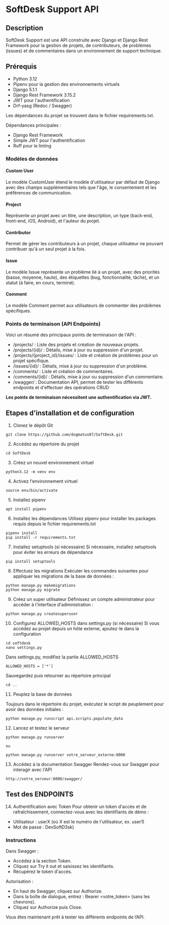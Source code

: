 # SoftDesk Support API
## Description
SoftDesk Support est une API construite avec Django et Django Rest Framework pour la gestion de projets, de contributeurs, de problèmes (issues) et de commentaires dans un environnement de support technique.

## Prérequis
* Python 3.12
* Pipenv pour la gestion des environnements virtuels
* Django 5.1.1
* Django Rest Framework 3.15.2
* JWT pour l'authentification
* Drf-yasg (Redoc / Swagger)

Les dépendances du projet se trouvent dans le fichier requirements.txt.

Dépendances principales :

* Django Rest Framework
* Simple JWT pour l'authentification
* Ruff pour le linting

### Modèles de données

#### Custom User
Le modèle CustomUser étend le modèle d'utilisateur par défaut de Django avec des champs supplémentaires tels que l'âge, le consentement et les préférences de communication.

#### Project
Représente un projet avec un titre, une description, un type (back-end, front-end, iOS, Android), et l'auteur du projet.

#### Contributor
Permet de gérer les contributeurs à un projet, chaque utilisateur ne pouvant contribuer qu'à un seul projet à la fois.

#### Issue
Le modèle Issue représente un problème lié à un projet, avec des priorités (basse, moyenne, haute), des étiquettes (bug, fonctionnalité, tâche), et un statut (à faire, en cours, terminé).

#### Comment
Le modèle Comment permet aux utilisateurs de commenter des problèmes spécifiques.

### Points de terminaison (API Endpoints)
Voici un résumé des principaux points de terminaison de l'API :

* /projects/ : Liste des projets et création de nouveaux projets.
* /projects/{id}/ : Détails, mise à jour ou suppression d'un projet.
* /projects/{project_id}/issues/ : Liste et création de problèmes pour un projet spécifique.
* /issues/{id}/ : Détails, mise à jour ou suppression d'un problème.
* /comments/ : Liste et création de commentaires.
* /comments/{id}/ : Détails, mise à jour ou suppression d'un commentaire.
* /swagger/ : Documentation API, permet de tester les différents endpoints et d'effectuer des opérations CRUD

**Les points de terminaison nécessitent une authentification via JWT.**

## Etapes d'installation et de configuration
1. Clonez le dépôt Git

```
git clone https://github.com/dogmatus07/SoftDesk.git
```

2. Accédez au répertoire du projet

```
cd SoftDesk
```

3. Créez un nouvel environnement virtuel

```
python3.12 -m venv env
```

4. Activez l'environnement virtuel

```
source env/bin/activate
```

5. Installez pipenv

```
apt install pipenv
```

6. Installez les dépendances
Utilisez pipenv pour installer les packages requis depuis le fichier requirements.txt

```
pipenv install
pip install -r requirements.txt
```

7. Installez setuptools (si nécessaire)
Si nécessaire, installez setuptools pour éviter les erreurs de dépendance

```
pip install setuptools
```

8. Effectuez les migrations
Exécuter les commandes suivantes pour appliquer les migrations de la base de données : 

```
python manage.py makemigrations
python manage.py migrate
```

9. Créez un super utilisateur
Définissez un compte administrateur pour accéder à l'interface d'administration : 

```
python manage.py createsuperuser
```

10. Configurez ALLOWED_HOSTS dans settings.py (si nécessaire)
Si vous accédez au projet depuis un hôte externe, ajoutez-le dans la configuration

```
cd softdesk
nano settings.py
```

Dans settings.py, modifiez la partie ALLOWED_HOSTS

```
ALLOWED_HOSTS = ['*']
```

Sauvegardez puis retourner au répertoire principal

```
cd ..
```

11. Peuplez la base de données

Toujours dans le répertoire du projet, exécutez le script de peuplement pour avoir des données initiales : 

```
python manage.py runscript api.scripts.populate_data
```

12. Lancez et testez le serveur

```
python manage.py runserver

ou 

python manage.py runserver votre_serveur_externe:8000
```

13. Accédez à la documentation Swagger
Rendez-vous sur Swagger pour interagir avec l'API

```
http://votre_serveur:8000/swagger/
```

## Test des ENDPOINTS
14. Authentification avec Token
Pour obtenir un token d'accès et de rafraîchissement, connectez-vous avec les identifiants de démo :

- Utilisateur : userX (où X est le numéro de l'utilisateur, ex. user1)
- Mot de passe : DevSoftD3sk)

### Instructions
Dans Swagger : 
- Accédez à la section Token.
- Cliquez sur Try it out et saisissez les identifiants.
- Récupérez le token d'accès.

Autorisation : 
- En haut de Swagger, cliquez sur Authorize.
- Dans la boîte de dialogue, entrez : Bearer <votre_token> (sans les chevrons).
- Cliquez sur Authorize puis Close.

Vous êtes maintenant prêt à tester les différents endpoints de l’API.



